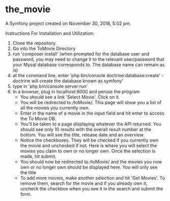 the_movie
=========

A Symfony project created on November 30, 2018, 5:02 pm.

Instructions For Installation and Utilization:

1) Clone the repository.
2) Go into the ToMovie Directory
3) run 'composer install' (when prompted for the database user and password, you may need to change it to the relevant user/password that your Mysql database corresponds to. The database name can remain as is)
4) at the command line, enter 'php bin/console doctrine:database:create' - doctrine will create the database known as symfony'
5) type in 'php bin/console server:run'
6) In a browser, plug in localhost:8000 and peruse the program
	- You should see a link 'Select Movie'. Click on it.
	- You will be redirected to /toMovie/. This page will show you a list of all the movies you currently own.
	- Enter in the name of a movie in the input field and hit enter to access the To Movie DB.
	- You'll be taken to a page displaying whatever the API returned. You should see only 10 results with the overall result number at the bottom. You will see the title, release date and an overview.
	- Notice the checkboxes. They will be checked if you currently own the movie and unchecked if not. Here is where you will select the movies you claim to own or no longer own. Once the selection is made, hit submit.
	- You should now be redirected to /toMovie/ and the movies you now own or no longer own should be displayed here. You will only see the title
	- To add more movies, make another selection and hit 'Get Movies'. To remove them, search for the movie and if you already own it, uncheck the checkbox when you see it in the search and submit the form.
